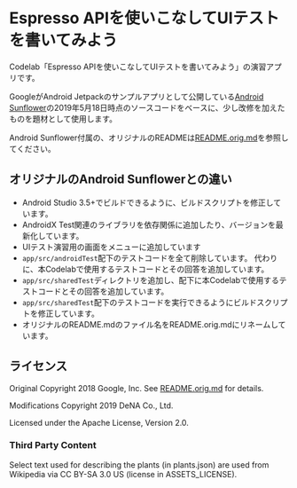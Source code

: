 # Espresso APIを使いこなしてUIテストを書いてみよう

Codelab「Espresso APIを使いこなしてUIテストを書いてみよう」の演習アプリです。

GoogleがAndroid Jetpackのサンプルアプリとして公開している[Android Sunflower](https://github.com/android/sunflower)の2019年5月18日時点のソースコードをベースに、少し改修を加えたものを題材として使用します。

Android Sunflower付属の、オリジナルのREADMEは[README.orig.md](./README.orig.md)を参照してください。


## オリジナルのAndroid Sunflowerとの違い

- Android Studio 3.5+でビルドできるように、ビルドスクリプトを修正しています。
- AndroidX Test関連のライブラリを依存関係に追加したり、バージョンを最新化しています。
- UIテスト演習用の画面をメニューに追加しています
- `app/src/androidTest`配下のテストコードを全て削除しています。 代わりに、本Codelabで使用するテストコードとその回答を追加しています。
- `app/src/sharedTest`ディレクトリを追加し、配下に本Codelabで使用するテストコードとその回答を追加しています。
- `app/src/sharedTest`配下のテストコードを実行できるようにビルドスクリプトを修正しています。
- オリジナルのREADME.mdのファイル名をREADME.orig.mdにリネームしています。

## ライセンス
Original Copyright 2018 Google, Inc. See [README.orig.md](./README.orig.md) for details.

Modifications Copyright 2019 DeNA Co., Ltd.

Licensed under the Apache License, Version 2.0.

### Third Party Content
Select text used for describing the plants (in plants.json) are used from Wikipedia via CC BY-SA 3.0 US (license in ASSETS_LICENSE).